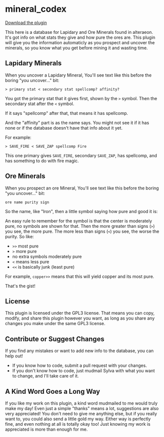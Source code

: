 # mineral_codex

[Download the plugin](https://raw.githubusercontent.com/the-byte-bender/mineral_codex/main/mineral_codex.xml)

This here is a database for Lapidary and Ore Minerals found in alteraeon. It's got info on what stats they give and how pure the ores are. This plugin will give you the information automaticly as you prospect and uncover the minerals, so you know what you get before mining it and wasting time.

## Lapidary Minerals

When you uncover a Lapidary Mineral, You'll see text like this before the boring "you uncover..." bit:

```
> primary stat < secondary stat spellcomp? affinity?
```

You got the primary stat that it gives first, shown by the `>` symbol. Then the secondary stat after the `<` symbol.

If it says "spellcomp" after that, that means it has spellcomp.

And the "affinity" part is as the name says. You might not see it if it has none or if the database doesn't have that info about it yet.

For example:

```
> SAVE_FIRE < SAVE_ZAP spellcomp Fire
```

This one primary gives `SAVE_FIRE`, secondary `SAVE_ZAP`, has spellcomp, and has something to do with fire magic.

## Ore Minerals

When you prospect an ore Mineral, You'll see text like this before the boring "you uncover..." bit:

```
ore name purity sign
```

So the name, like "Iron", then a little symbol saying how pure and good it is:

An easy rule to remember for the symbol is that the center is moderately pure, no symbols are shown for that. Then the more greater than signs (`>`) you see, the more pure. The more less than signs (`<`) you see, the worse the purity. So like:

- `>>` most pure
- `>` more pure
- no extra symbols moderately pure
- `<` means less pure
- `<<` is basically junk (least pure)

For example,  `copper>>` means that this will yield copper and its most pure.

That's the gist!

## License

This plugin is licensed under the GPL3 license. That means you can copy, modify, and share this plugin however you want, as long as you share any changes you make under the same GPL3 license.

## Contribute or Suggest Changes

If you find any mistakes or want to add new info to the database, you can help out!

- If you know how to code, submit a pull request with your changes.
- If you don't know how to code, just mudmail Sylva with what you want to change, and I'll take care of it.

## A Kind Word Goes a Long Way

If you like my work on this plugin, a kind word mudmailed to me would truly make my day! Even just a simple "thanks" means a lot, suggestions are also very appreciated! You don't need to give me anything else, but if you really want to, you could also send a little gold my way. Either way is perfectly fine, and even nothing at all is totally okay too! Just knowing my work is appreciated is more than enough for me.
